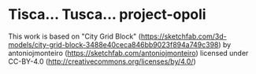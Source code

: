 ﻿# Tisca... Tusca... project-opoli
This work is based on "City Grid Block" (https://sketchfab.com/3d-models/city-grid-block-3488e40ceca846bb9023f894a749c398) by antoniojmonteiro (https://sketchfab.com/antoniojmonteiro) licensed under CC-BY-4.0 (http://creativecommons.org/licenses/by/4.0/)